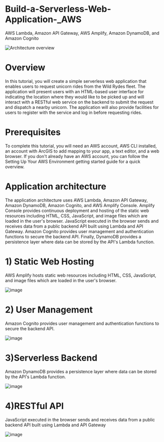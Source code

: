 # Build-a-Serverless-Web-Application-_AWS
AWS Lambda, Amazon API Gateway, AWS Amplify, Amazon DynamoDB, and Amazon Cognito



 ![Architecture overview](https://github.com/AhmedAAst/Build-a-Serverless-Web-Application-_AWS/assets/95107740/900d46ce-d8ce-4603-976a-950420b6c7ec)



# Overview

In this tutorial, you will create a simple serverless web application that enables users to request unicorn rides from the Wild Rydes fleet. The application will present users with an HTML-based user interface for indicating the location where they would like to be picked up and will interact with a RESTful web service on the backend to submit the request and dispatch a nearby unicorn. The application will also provide facilities for users to register with the service and log in before requesting rides.

# Prerequisites

To complete this tutorial, you will need an AWS account, AWS CLI installed, an account with ArcGIS to add mapping to your app, a text editor, and a web browser. If you don't already have an AWS account, you can follow the Setting Up Your AWS Environment getting started guide for a quick overview.

# Application architecture

The application architecture uses AWS Lambda, Amazon API Gateway, Amazon DynamoDB, Amazon Cognito, and AWS Amplify Console. Amplify Console provides continuous deployment and hosting of the static web resources including HTML, CSS, JavaScript, and image files which are loaded in the user's browser. JavaScript executed in the browser sends and receives data from a public backend API built using Lambda and API Gateway. Amazon Cognito provides user management and authentication functions to secure the backend API. Finally, DynamoDB provides a persistence layer where data can be stored by the API's Lambda function.


# 1) Static Web Hosting 
  AWS Amplify hosts static web resources including HTML, CSS, JavaScript, and image files which are loaded in the user's browser.

  ![image](https://github.com/AhmedAAst/Build-a-Serverless-Web-Application-_AWS/assets/95107740/c1f532c3-dee9-4df1-8594-2217a1b58d19)


# 2) User Management
Amazon Cognito provides user management and authentication functions to secure the backend API.

![image](https://github.com/AhmedAAst/Build-a-Serverless-Web-Application-_AWS/assets/95107740/04ebb66c-cf4d-494d-b5e6-07b45f747885)


# 3)Serverless Backend
Amazon DynamoDB provides a persistence layer where data can be stored by the API's Lambda function.

![image](https://github.com/AhmedAAst/Build-a-Serverless-Web-Application-_AWS/assets/95107740/bd78aa2b-b4d3-4d5b-9038-5b004a2eeaba)


# 4)RESTful API
JavaScript executed in the browser sends and receives data from a public backend API built using Lambda and API Gateway

![image](https://github.com/AhmedAAst/Build-a-Serverless-Web-Application-_AWS/assets/95107740/600afca8-1ac5-41d8-acf7-7737b204f84d)
